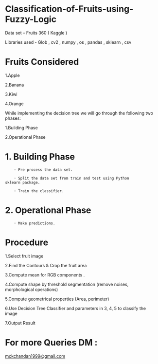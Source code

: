 # Classification-of-Fruits-using-Fuzzy-Logic

Data set – Fruits 360 (  Kaggle )

Libraries used  - Glob , cv2 , numpy , os  , pandas , sklearn , csv

# Fruits Considered

1.Apple

2.Banana

3.Kiwi

4.Orange 

While implementing the decision tree we will go through the following two phases:

1.Building Phase 

2.Operational Phase

# 1. Building Phase
        
        ◦ Pre process the data set.
        
        ◦ Split the data set from train and test using Python 		sklearn package.
        
        ◦ Train the classifier.

 # 2. Operational Phase
 
        ◦ Make predictions.

# Procedure

1.Select fruit image

2.Find the Contours & Crop the fruit area  

3.Compute mean for RGB components .

4.Compute shape by threshold segmentation (remove noises, morphological operations) 

5.Compute geometrical properties (Area, perimeter) 

6.Use Decision Tree Classifier and parameters in 3, 4, 5 to classify the image 

7.Output Result 

# For more Queries DM :

mckchandan1999@gmail.com
